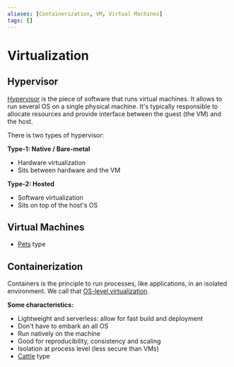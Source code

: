 ```yaml
---
aliases: [Containerization, VM, Virtual Machines]
tags: []
---
```


# Virtualization

## Hypervisor

[Hypervisor](https://wikipedia.org/wiki/hypervisor) is the piece of software that runs virtual machines. It allows to run several OS on a single physical machine. It's typically responsible to allocate resources and provide interface between the guest (the VM) and the host.

There is two types of hypervisor:

**Type-1: Native / Bare-metal**
- Hardware virtualization
- Sits between hardware and the VM

**Type-2: Hosted**
- Software virtualization
- Sits on top of the host's OS

## Virtual Machines

- [Pets](glossary/pet-vs.-cattle.md#pets) type

## Containerization

Containers is the principle to run processes, like applications, in an isolated environment. We call that [OS-level virtualization](https://wikipedia.org/wiki/os-level_virtualization).

**Some characteristics:**
- Lightweight and serverless: allow for fast build and deployment
- Don't have to embark an all OS
- Run natively on the machine
- Good for reproducibility, consistency and scaling
- Isolation at process level (less secure than VMs)
- [Cattle](glossary/pet-vs.-cattle.md#cattle) type